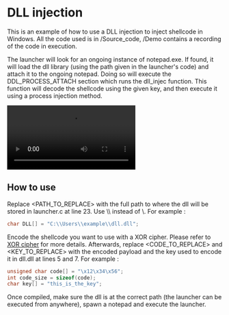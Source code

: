 # DLL injection

This is an example of how to use a DLL injection to inject shellcode in Windows. All the code used is in /Source_code, /Demo contains a recording of the code in execution.

The launcher will look for an ongoing instance of notepad.exe. If found, it will load the dll library (using the path given in the launcher's code) and attach it to the ongoing notepad. Doing so will execute the DDL_PROCESS_ATTACH section which runs the dll_injec function. This function will decode the shellcode using the given key, and then execute it using a process injection method.

![Watch a demo here](https://raw.githubusercontent.com/geoffrey-diederichs/Red_team_tools/main/DLL_injection_shellcode/Demo/dll_injection_shellcode_demo.mp4)

## How to use

Replace <PATH_TO_REPLACE> with the full path to where the dll will be stored in launcher.c at line 23. Use \\\\ instead of \\. For example :

```C
char DLL[] = "C:\\Users\\example\\dll.dll";
```

Encode the shellcode you want to use with a XOR cipher. Please refer to
[XOR cipher](https://github.com/geoffrey-diederichs/Red_team_tools/tree/main/Ciphers/XOR_cipher) for more details. Afterwards, replace <CODE_TO_REPLACE> and <KEY_TO_REPLACE> with the encoded payload and the key used to encode it in dll.dll at lines 5 and 7. For example :

```C
unsigned char code[] = "\x12\x34\x56";
int code_size = sizeof(code);
char key[] = "this_is_the_key";
```

Once compiled, make sure the dll is at the correct path (the launcher can be executed from anywhere), spawn a notepad and execute the launcher.
